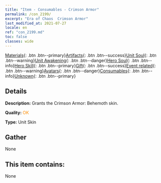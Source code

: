 ```yaml
---
title: "Item - Consumables - Crimson Armor"
permalink: /con_2199/
excerpt: "Era of Chaos  Crimson Armor"
last_modified_at: 2021-07-27
locale: en
ref: "con_2199.md"
toc: false
classes: wide
---
```

 [Materials](/Items/){: .btn .btn--primary}[Artifacts](/Items/Artifacts/){: .btn .btn--success}[Unit Soul](/Items/UnitSoul/){: .btn .btn--warning}[Unit Awakening](/Items/UnitAwakening/){: .btn .btn--danger}[Hero Soul](/Items/HeroSoul/){: .btn .btn--info}[Hero Skill](/Items/HeroSkill/){: .btn .btn--primary}[Gift](/Items/Gift/){: .btn .btn--success}[Event related](/Items/Events/){: .btn .btn--warning}[Avatars](/Items/Avatars/){: .btn .btn--danger}[Consumables](/Items/Consumables/){: .btn .btn--info}[Unknown](/Items/Unknown/){: .btn .btn--primary}

## Details
 **Description:** Grants the Crimson Armor: Behemoth skin.

 **Quality:** <span style="color: #FF8C00">OK</span>

 **Type:** Unit Skin

## Gather

  None

## This item contains:

  None

